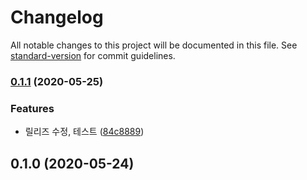 # Changelog

All notable changes to this project will be documented in this file. See [standard-version](https://github.com/conventional-changelog/standard-version) for commit guidelines.

### [0.1.1](https://github.com/Web-AtoZ/Nodejs/compare/v0.1.0...v0.1.1) (2020-05-25)


### Features

* 릴리즈 수정, 테스트 ([84c8889](https://github.com/Web-AtoZ/Nodejs/commit/84c8889e248b6215f40c9365d88079f5220f9974))

## 0.1.0 (2020-05-24)
